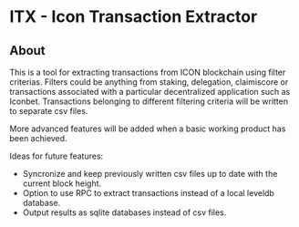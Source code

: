 # ITX - Icon Transaction Extractor

## About
This is a tool for extracting transactions from ICON blockchain using filter criterias. Filters could be anything from staking, delegation, claimiscore or transactions associated with a particular decentralized application such as Iconbet. Transactions belonging to different filtering criteria will be written to separate csv files.

More advanced features will be added when a basic working product has been achieved.

Ideas for future features:
 - Syncronize and keep previously written csv files up to date with the current block height.
 - Option to use RPC to extract transactions instead of a local leveldb database.
 - Output results as sqlite databases instead of csv files.

